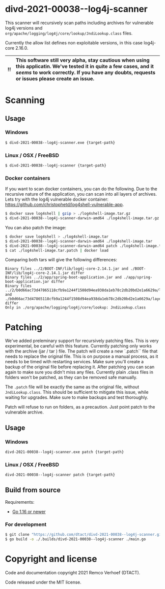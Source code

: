 # divd-2021-00038--log4j-scanner

This scanner will recursively scan paths including archives for vulnerable log4j versions and `org/apache/logging/log4j/core/lookup/JndiLookup.class` files. 

Currently the allow list defines non exploitable versions, in this case log4j-core 2.16.0.

:bangbang: | This software still very alpha, stay cautious when using this applicatin. We've tested it in quite a few cases, and it *seems* to work correctly. If you have any doubts, requests or issues please create an issue.
:---: | :---

# Scanning

## Usage

### Windows
```bash
$ divd-2021-00038--log4j-scanner.exe {target-path}
```
### Linux / OSX / FreeBSD
```bash
$ divd-2021-00038--log4j-scanner {target-path}
```

### Docker containers

If you want to scan docker containers, you can do the following. Due to the recursive nature of the application, you can scan into all layers of archives. Lets try with the log4j vulnerable docker container: https://github.com/christophetd/log4shell-vulnerable-app.


```bash
$ docker save log4shell | gzip > ./log4shell-image.tar.gz
$ divd-2021-00038--log4j-scanner-darwin-amd64 ./log4shell-image.tar.gz
```

You can also patch the image:

```bash
$ docker save log4shell > ./log4shell-image.tar
$ divd-2021-00038--log4j-scanner-darwin-amd64 ./log4shell-image.tar
$ divd-2021-00038--log4j-scanner-darwin-amd64 patch ./log4shell-image.tar
$ cat ./log4shell-image.tar.patch | docker load 
```

Comparing both tars will give the following differences:

``` 
Binary files ../2/BOOT-INF/lib/log4j-core-2.14.1.jar and ./BOOT-INF/lib/log4j-core-2.14.1.jar differ
Binary files ../2/app/spring-boot-application.jar and ./app/spring-boot-application.jar differ
Binary files ../2/b0d66ac73d47865118cfb9a1244f1508d94ea938da1eb78c2db20bd2e1a6629a/layer.tar and ./b0d66ac73d47865118cfb9a1244f1508d94ea938da1eb78c2db20bd2e1a6629a/layer.tar differ
Only in ./org/apache/logging/log4j/core/lookup: JndiLookup.class
```

# Patching

We've added preleminary support for recursively patching files. This is very experimental, be careful with this feature. Currently patching only works with
the archive (jar / tar ) file. The patch will create a new `.patch`` file that needs to replace the original file. This is on purpose a manual process, as it needs to be timed with restarting services. Make sure you'll create a backup of the original file before replacing it. After patching you can scan again to make sure you didn't miss any files. Currently plain .class files in folders won't be patched, as they can be removed safe manually.

The `.patch` file will be exactly the same as the original file, without `JndiLookup.class`. This should be sufficient to mitigate this issue, while waiting for upgrades. Make sure to make backups and test thoroughly.

Patch will refuse to run on folders, as a precaution. Just point patch to the vulnerable archive.

## Usage

### Windows
```bash
divd-2021-00038--log4j-scanner.exe patch {target-path}
```
### Linux / OSX / FreeBSD
```bash
divd-2021-00038--log4j-scanner patch {target-path}
```

## Build from source

Requirements:
- [Go 1.16 or newer](https://golang.org/dl/)

### For development
```bash
$ git clone "https://github.com/dtact/divd-2021-00038--log4j-scanner.git"
$ go build -o ./.builds/divd-2021-00038--log4j-scanner ./main.go
```

# Copyright and license

Code and documentation copyright 2021 Remco Verhoef (DTACT).

Code released under the MIT license.
